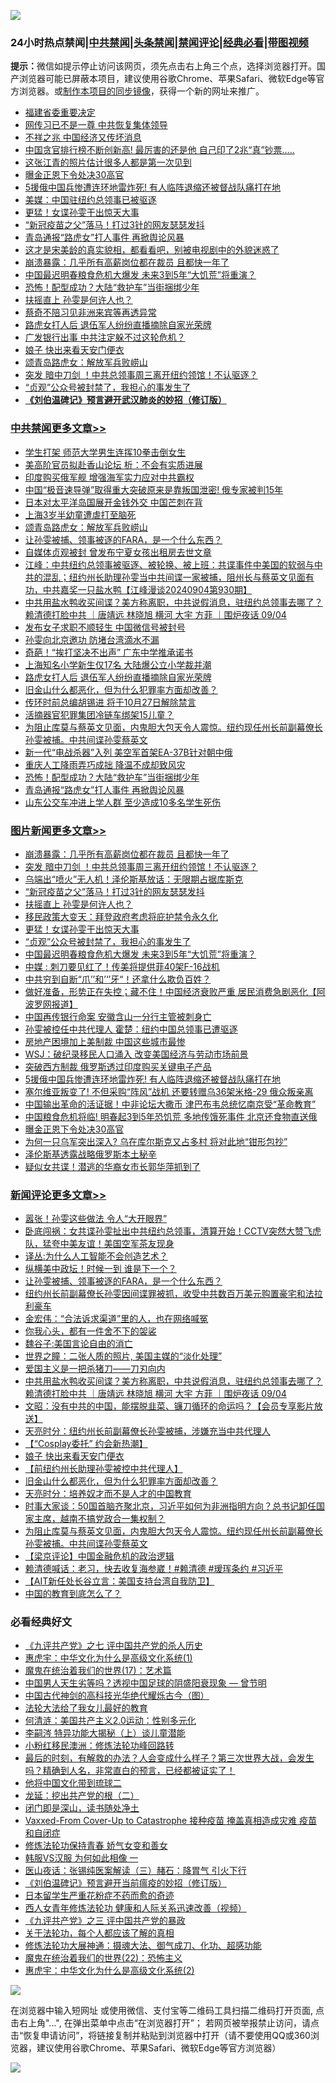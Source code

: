 ![](https://raw.githubusercontent.com/jsvpn/jsproxy/dev/64photo/fqnews-qr.jpg)

<div id="tt">
<h3>24小时热点禁闻|<a href="#%E4%B8%AD%E5%85%B1%E7%A6%81%E9%97%BB%E6%9B%B4%E5%A4%9A%E6%96%87%E7%AB%A0">中共禁闻</a>|<a href="#%E5%9B%BE%E7%89%87%E6%96%B0%E9%97%BB%E6%9B%B4%E5%A4%9A%E6%96%87%E7%AB%A0">头条禁闻</a>|<a href="#%E6%96%B0%E9%97%BB%E8%AF%84%E8%AE%BA%E6%9B%B4%E5%A4%9A%E6%96%87%E7%AB%A0">禁闻评论|<a href="#%E5%BF%85%E7%9C%8B%E7%BB%8F%E5%85%B8%E5%A5%BD%E6%96%87">经典必看</a>|<a href="https://696153.xyz/3" target="_blank">带图视频</a></h3>
<div><b>提示：</b>微信如提示停止访问该网页，须先点击右上角三个点，选择浏览器打开。国产浏览器可能已屏蔽本项目，建议使用谷歌Chrome、苹果Safari、微软Edge等官方浏览器。或<a href="%E5%88%B6%E4%BD%9Cgit%E7%A6%81%E9%97%BB%E9%95%9C%E5%83%8F.md">制作本项目的同步镜像</a>，获得一个新的网址来推广。</div>
<ul>

<li><a href="/baitai/20240904/2083849.md">福建省委重要决定</a></li>
<li><a href="/ccpdope/20240905/2084155.md">网传习已不是一尊 中共恢复集体领导</a></li>
<li><a href="/cnnews/20240904/2083901.md">不祥之兆 中国经济又传坏消息</a></li>
<li><a href="/cnnews/20240904/2083962.md">中国贪官排行榜不断创新高! 最厉害的还是他 自己印了2兆“真”钞票…..</a></li>
<li><a href="/baitai/20240905/2084070.md">这张江青的照片估计很多人都是第一次见到</a></li>
<li><a href="/topimagenews/20240904/2083883.md">曝金正恩下令处决30高官</a></li>
<li><a href="/topimagenews/20240904/2083952.md">5援俄中国兵惨遭连环地雷炸死! 有人临阵退缩还被督战队痛打在地</a></li>
<li><a href="/ssgc/20240905/2084131.md">美媒：中国驻纽约总领事已被驱逐</a></li>
<li><a href="/topimagenews/20240905/2084214.md">更猛！女谍孙雯干出惊天大事</a></li>
<li><a href="/topimagenews/20240905/2084265.md">“新冠疫苗之父”落马！打过3针的网友瑟瑟发抖</a></li>
<li><a href="/cbnews/20240904/2083887.md">青岛通报“路虎女”打人事件 再掀舆论风暴</a></li>
<li><a href="/baitai/20240905/2084069.md">这才是宋美龄的真实貌相，都看看吧，别被电视剧中的外貌迷惑了</a></li>
<li><a href="/topimagenews/20240905/2084304.md">崩溃暴露：几乎所有高薪岗位都在裁员 且都快一年了</a></li>
<li><a href="/topimagenews/20240905/2084195.md">中国最迟明春粮食危机大爆发 未来3到5年“大饥荒”将重演？</a></li>
<li><a href="/cbnews/20240904/2083888.md">恐怖！配型成功？大陆“救护车”当街捆绑少年</a></li>
<li><a href="/topimagenews/20240905/2084233.md">扶摇直上 孙雯是何许人也？</a></li>
<li><a href="/ccpdope/20240905/2084154.md">蔡奇不陪习见非洲来宾等再透异常</a></li>
<li><a href="/cbnews/20240905/2084176.md">路虎女打人后 退伍军人纷纷直播摘除自家光荣牌</a></li>
<li><a href="/baitai/20240904/2083912.md">广发银行出事 中共注定躲不过这轮危机？</a></li>
<li><a href="/comments/20240905/2084074.md">娘子 快出来看天安门便衣</a></li>
<li><a href="/cbnews/20240905/2084310.md">颂青岛路虎女：解放军兵败崂山</a></li>
<li><a href="/topimagenews/20240905/2084288.md">突发 暗中刀剑 ！中共总领事周三离开纽约领馆！不认驱逐？</a></li>
<li><a href="/topimagenews/20240905/2084213.md">“贞观”公众号被封禁了，我担心的事发生了</a></li>
<li><b><a href="/comments/20200207/1272816.md" target="_blank">《刘伯温碑记》预言避开武汉肺炎的妙招（修订版）</a></b></li>
</ul>
</div>

<div class="catlist">
<h3><a href="/cbnews/" target="_blank">中共禁闻</a><span><a href="/cbnews/" target="_blank" rel="nofollow">更多文章>></a></span></h3>
<ul>
<li><a href="/cbnews/20240905/2084355.md" target="_blank">学生打架 师范大学男生连挥10拳击倒女生</a></li>
<li><a href="/cbnews/20240905/2084335.md" target="_blank">美高阶官员拟赴香山论坛 析：不会有实质进展</a></li>
<li><a href="/cbnews/20240905/2084334.md" target="_blank">印度购买俄军舰 增强海军实力应对中共霸权</a></li>
<li><a href="/cbnews/20240905/2084333.md" target="_blank">中国“极音速导弹”取得重大突破原来是靠叛国泄密! 俄专家被判15年</a></li>
<li><a href="/cbnews/20240905/2084332.md" target="_blank">日本对太平洋岛国展开金钱外交 中国芒刺在背</a></li>
<li><a href="/cbnews/20240905/2084331.md" target="_blank">上海3岁半幼童遭虐打至脑死</a></li>
<li><a href="/cbnews/20240905/2084310.md" target="_blank">颂青岛路虎女：解放军兵败崂山</a></li>
<li><a href="/comments/20240905/2084300.md" target="_blank">让孙雯被捕、领事被逐的FARA，是一个什么东西？</a></li>
<li><a href="/cbnews/20240905/2084234.md" target="_blank">自媒体贞观被封 曾发布宁夏女孩出租房去世文章</a></li>
<li><a href="/cbnews/20240905/2084232.md" target="_blank">江峰：中共纽约总领事被驱逐、被轮换、被上班：共谍事件中美国的软弱与中共的混乱；纽约州长助理孙雯当中共间谍一家被捕，阻州长与蔡英文见面有功，中共嘉奖一只盐水鸭【江峰漫谈20240904第930期】</a></li>
<li><a href="/comments/20240905/2084225.md" target="_blank">中共用盐水鸭收买间谍？美方称离职，中共说假消息，驻纽约总领事去哪了？赖清德打脸中共 ｜唐靖远 林晓旭 横河 大宇 方菲 ｜围炉夜话 09/04</a></li>
<li><a href="/cbnews/20240905/2084216.md" target="_blank">发布女子求职不顺轻生 中国微信号被封号</a></li>
<li><a href="/cbnews/20240905/2084197.md" target="_blank">孙雯向北京邀功 防堵台湾滴水不漏</a></li>
<li><a href="/cbnews/20240905/2084196.md" target="_blank">奇葩！“挨打坚决不出声” 广东中学推承诺书</a></li>
<li><a href="/cbnews/20240905/2084177.md" target="_blank">上海知名小学新生仅17名 大陆爆公立小学裁并潮</a></li>
<li><a href="/cbnews/20240905/2084176.md" target="_blank">路虎女打人后 退伍军人纷纷直播摘除自家光荣牌</a></li>
<li><a href="/comments/20240904/2084053.md" target="_blank">旧金山什么都恶化，但为什么犯罪率方面却改善？</a></li>
<li><a href="/cbnews/20240904/2084038.md" target="_blank">传环时前总编胡锡进 将于10月27日解除禁言</a></li>
<li><a href="/cbnews/20240904/2083982.md" target="_blank">活摘器官犯罪集团冷链车绑架15儿童？</a></li>
<li><a href="/comments/20240904/2083973.md" target="_blank">为阻止库莫与蔡英文见面，内鬼胆大包天令人震惊。纽约现任州长前副幕僚长孙雯被捕。中共间谍孙雯蔡英文</a></li>
<li><a href="/cbnews/20240904/2083955.md" target="_blank">新一代“电战杀器”入列 美空军首架EA-37B针对朝中俄</a></li>
<li><a href="/cbnews/20240904/2083889.md" target="_blank">重庆人工降雨弄巧成拙 降温不成却致风灾</a></li>
<li><a href="/cbnews/20240904/2083888.md" target="_blank">恐怖！配型成功？大陆“救护车”当街捆绑少年</a></li>
<li><a href="/cbnews/20240904/2083887.md" target="_blank">青岛通报“路虎女”打人事件 再掀舆论风暴</a></li>
<li><a href="/cbnews/20240904/2083886.md" target="_blank">山东公交车冲进上学人群 至少造成10多名学生死伤</a></li>

</ul>
</div>
<div class="catlist">
<h3><a href="/topimagenews/" target="_blank">图片新闻</a><span><a href="/topimagenews/" target="_blank" rel="nofollow">更多文章>></a></span></h3>
<ul>
<li><a href="/topimagenews/20240905/2084304.md" target="_blank">崩溃暴露：几乎所有高薪岗位都在裁员 且都快一年了</a></li>
<li><a href="/topimagenews/20240905/2084288.md" target="_blank">突发 暗中刀剑 ！中共总领事周三离开纽约领馆！不认驱逐？</a></li>
<li><a href="/topimagenews/20240905/2084266.md" target="_blank">乌端出“喷火”无人机！泽伦斯基放话：无限期占据库斯克</a></li>
<li><a href="/topimagenews/20240905/2084265.md" target="_blank">“新冠疫苗之父”落马！打过3针的网友瑟瑟发抖</a></li>
<li><a href="/topimagenews/20240905/2084233.md" target="_blank">扶摇直上 孙雯是何许人也？</a></li>
<li><a href="/topimagenews/20240905/2084215.md" target="_blank">移民政策大变天：拜登政府考虑将庇护禁令永久化</a></li>
<li><a href="/topimagenews/20240905/2084214.md" target="_blank">更猛！女谍孙雯干出惊天大事</a></li>
<li><a href="/topimagenews/20240905/2084213.md" target="_blank">“贞观”公众号被封禁了，我担心的事发生了</a></li>
<li><a href="/topimagenews/20240905/2084195.md" target="_blank">中国最迟明春粮食危机大爆发 未来3到5年“大饥荒”将重演？</a></li>
<li><a href="/topimagenews/20240905/2084194.md" target="_blank">中媒 : 刺刀要见红了！传美将提供菲40架F-16战机</a></li>
<li><a href="/topimagenews/20240905/2084175.md" target="_blank">中共穷到自断“爪’’和’‘’牙“！还拿什么欺负百姓？</a></li>
<li><a href="/topimagenews/20240905/2084174.md" target="_blank">做好准备，形势正在失控；藏不住！中国经济衰败严重 居民消费急剧恶化【阿波罗网报道】</a></li>
<li><a href="/topimagenews/20240905/2084128.md" target="_blank">中国再传银行命案 安徽含山一分行主管被刺身亡</a></li>
<li><a href="/topimagenews/20240905/2084127.md" target="_blank">孙雯被控任中共代理人 霍楚：纽约中国总领事已遭驱逐</a></li>
<li><a href="/topimagenews/20240904/2084037.md" target="_blank">房地产困境加上美制裁 中国这些城市最惨</a></li>
<li><a href="/topimagenews/20240904/2084036.md" target="_blank">WSJ：破纪录移民人口涌入 改变美国经济与劳动市场前景</a></li>
<li><a href="/topimagenews/20240904/2084003.md" target="_blank">突破西方制裁 俄罗斯透过印度购买关键电子产品</a></li>
<li><a href="/topimagenews/20240904/2083952.md" target="_blank">5援俄中国兵惨遭连环地雷炸死! 有人临阵退缩还被督战队痛打在地</a></li>
<li><a href="/topimagenews/20240904/2083951.md" target="_blank">塞尔维亚叛变了! 不但采购“阵风”战机 还要转赠乌36架米格-29 俄众叛亲离</a></li>
<li><a href="/topimagenews/20240904/2083950.md" target="_blank">中国输出革命的活证据！中非论坛大撒币 津巴布韦总统忆南京受“革命教育”</a></li>
<li><a href="/topimagenews/20240904/2083949.md" target="_blank">中国粮食危机将临! 明春起3到5年恐饥荒 多地传饿死事件 北京还食物直送俄</a></li>
<li><a href="/topimagenews/20240904/2083883.md" target="_blank">曝金正恩下令处决30高官</a></li>
<li><a href="/topimagenews/20240904/2083766.md" target="_blank">为何一只乌军突出深入? 乌在库尔斯克又占多村 将对此地“钳形包抄”</a></li>
<li><a href="/topimagenews/20240904/2083751.md" target="_blank">泽伦斯基透露战略俄罗斯本土秘辛</a></li>
<li><a href="/topimagenews/20240904/2083750.md" target="_blank">疑似女共谍！潜逃的华裔女市长郭华萍抓到了</a></li>

</ul>
</div>
<div class="catlist">
<h3><a href="/comments/" target="_blank">新闻评论</a><span><a href="/comments/" target="_blank" rel="nofollow">更多文章>></a></span></h3>
<ul>
<li><a href="/comments/20240905/2084323.md" target="_blank">嚣张！孙雯这些做法 令人“大开眼界”</a></li>
<li><a href="/comments/20240905/2084317.md" target="_blank">卧底闯祸：女共谍孙雯扯出中共纽约总领事，清算开始！CCTV突然大赞飞虎队，猛夸中美友谊！美国空军茶友现身</a></li>
<li><a href="/comments/20240905/2084307.md" target="_blank">译丛:为什么人工智能不会创造艺术？</a></li>
<li><a href="/comments/20240905/2084306.md" target="_blank">纵横美中政坛！时候一到 谁是下一个？</a></li>
<li><a href="/comments/20240905/2084300.md" target="_blank">让孙雯被捕、领事被逐的FARA，是一个什么东西？</a></li>
<li><a href="/comments/20240905/2084292.md" target="_blank">纽约州长前副幕僚长孙雯因间谍罪被抓，收受中共数百万美元购置豪宅和法拉利豪车</a></li>
<li><a href="/comments/20240905/2084251.md" target="_blank">金宏伟：“合法诉求渠道”里的人，也在网络喊冤</a></li>
<li><a href="/comments/20240905/2084242.md" target="_blank">你我心头，都有一件舍不下的袈裟</a></li>
<li><a href="/comments/20240905/2084241.md" target="_blank">魏谷子:美国言论自由的消亡</a></li>
<li><a href="/comments/20240905/2084240.md" target="_blank">世界之瞳：二张人质的照片, 美国主媒的“淡化处理”</a></li>
<li><a href="/comments/20240905/2084239.md" target="_blank">爱国主义是一把杀猪刀——刀刃向内</a></li>
<li><a href="/comments/20240905/2084225.md" target="_blank">中共用盐水鸭收买间谍？美方称离职，中共说假消息，驻纽约总领事去哪了？赖清德打脸中共 ｜唐靖远 林晓旭 横河 大宇 方菲 ｜围炉夜话 09/04</a></li>
<li><a href="/comments/20240905/2084212.md" target="_blank">文昭：没有中共的中国，能摆脱韭菜、镰刀循环的命运吗？【会员专享影片放送】</a></li>
<li><a href="/comments/20240905/2084192.md" target="_blank">天亮时分：纽约州长前副幕僚长孙雯被捕，涉嫌充当中共代理人</a></li>
<li><a href="/comments/20240905/2084160.md" target="_blank">【“Cosplay委托” 约会新热潮】</a></li>
<li><a href="/comments/20240905/2084074.md" target="_blank">娘子 快出来看天安门便衣</a></li>
<li><a href="/comments/20240905/2084073.md" target="_blank">【前纽约州长助理孙雯被控中共代理人】</a></li>
<li><a href="/comments/20240904/2084053.md" target="_blank">旧金山什么都恶化，但为什么犯罪率方面却改善？</a></li>
<li><a href="/comments/20240904/2084034.md" target="_blank">天亮时分：培养奴才而不是人才的中国教育</a></li>
<li><a href="/comments/20240904/2084012.md" target="_blank">时事大家谈：50国首脑齐聚北京，习近平如何为非洲指明方向？总书记卸任国家主席，越南不搞党政合一集权制？</a></li>
<li><a href="/comments/20240904/2083973.md" target="_blank">为阻止库莫与蔡英文见面，内鬼胆大包天令人震惊。纽约现任州长前副幕僚长孙雯被捕。中共间谍孙雯蔡英文</a></li>
<li><a href="/comments/20240904/2083965.md" target="_blank">【梁京评论】中国金融危机的政治逻辑</a></li>
<li><a href="/comments/20240904/2083947.md" target="_blank">赖清德喊话：老习，快去收复海参崴！#赖清德 #瑷珲条约 #习近平</a></li>
<li><a href="/comments/20240904/2083876.md" target="_blank">【AIT新任处长谷立言：美国支持台湾自我防卫】</a></li>
<li><a href="/comments/20240904/2083731.md" target="_blank">中国的教育到底怎么了？</a></li>

</ul>
</div>

<div class="catlist">
<h3>必看经典好文</h3>
<ul>
<li><a href="/bookonline/20131116/201048.md" target="_blank">《九评共产党》之七 评中国共产党的杀人历史</a></li>
<li><a href="/comments/20240820/2076928.md" target="_blank">惠虎宇：中华文化为什么是高级文化系统(1)</a></li>
<li><a href="/topimagenews/20180620/960677.md" target="_blank">魔鬼在统治着我们的世界(17)：艺术篇</a></li>
<li><a href="/comments/20220208/1689146.md" target="_blank">中国男人天生劣等吗？透视中国足球的阴盛阳衰现象 — 曾节明</a></li>
<li><a href="/comments/20220403/1714124.md" target="_blank">中国古代神剑的高科技光华绝代耀烁古今（图）</a></li>
<li><a href="/cbnews/20200516/1329218.md" target="_blank">法轮大法给了我女儿最好的教育</a></li>
<li><a href="/comments/20230919/1935723.md" target="_blank">何清涟：美国共产主义2.0运动：性别多元化</a></li>
<li><a href="/tculture/xiulian/20160303/508934.md" target="_blank">李嗣涔 特异功能大揭秘（上）谈儿童潜能</a></li>
<li><a href="/aomi/life/20210719/1589642.md" target="_blank">小粉红移民澳洲：修炼法轮功峰回路转</a></li>
<li><a href="/comments/20221021/1800167.md" target="_blank">最后的时刻，有解救的办法？人会变成什么样子？第三次世界大战，会发生吗？精确到人名，非常直白的预言，已经都被证实了！</a></li>
<li><a href="/bannedvideo/20220502/1727317.md" target="_blank">他将中国文化带到琉球二</a></li>
<li><a href="/comments/20200928/1404653.md" target="_blank">龙延：挖出共产党的根（二）</a></li>
<li><a href="/tculture/20200803/1373949.md" target="_blank">闭门即是深山，读书随处净土</a></li>
<li><a href="/comments/20230812/1919435.md" target="_blank">Vaxxed-From Cover-Up to Catastrophe 接种疫苗 掩盖真相造成灾难 疫苗和自闭症</a></li>
<li><a href="/cbnews/20210720/1590052.md" target="_blank">修炼法轮功保持青春 娇气女变和善女</a></li>
<li><a href="/bannedvideo/20220228/1697982.md" target="_blank">韩服VS汉服 为何如此相像 一</a></li>
<li><a href="/comments/20231223/1978148.md" target="_blank">医山夜话：张锡纯医案解读（三）赭石：降胃气 引火下行</a></li>
<li><a href="/comments/20200207/1272816.md" target="_blank">《刘伯温碑记》预言避开当前瘟疫的妙招（修订版）</a></li>
<li><a href="/comments/20210324/1511732.md" target="_blank">日本留学生严重花粉症不药而愈的奇迹</a></li>
<li><a href="/comments/20220520/1735217.md" target="_blank">西人女青年修炼法轮功 健康和人际关系迅速改善（视频）</a></li>
<li><a href="/bookonline/20131116/201054.md" target="_blank">《九评共产党》之三 评中国共产党的暴政</a></li>
<li><a href="/topimagenews/20161125/619230.md" target="_blank">关于法轮功，每个人都应该了解的真相</a></li>
<li><a href="/comments/20191203/1234383.md" target="_blank">修炼法轮功大展神通：摄魂大法、御气成刀、化功、超感功能</a></li>
<li><a href="/comments/20180804/981524.md" target="_blank">魔鬼在统治着我们的世界(22)：恐怖主义</a></li>
<li><a href="/comments/20240820/2076940.md" target="_blank">惠虎宇：中华文化为什么是高级文化系统(2)</a></li>

</ul>
</div>

![](https://raw.githubusercontent.com/jsvpn/jsproxy/dev/64photo/fqnews-qr.jpg)

在浏览器中输入短网址 或使用微信、支付宝等二维码工具扫描二维码打开页面, 点击右上角"...", 在弹出菜单中点击“在浏览器打开”； 若网页被举报禁止访问，请点击“恢复申请访问”，将链接复制并粘贴到浏览器中打开（请不要使用QQ或360浏览器，建议使用谷歌Chrome、苹果Safari、微软Edge等官方浏览器）

![](https://raw.githubusercontent.com/jsvpn/jsproxy/dev/64photo/wx.jpg)